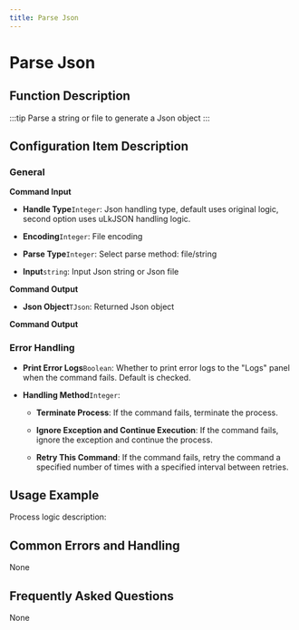 ```yaml
---
title: Parse Json
---
```


# Parse Json

## Function Description

:::tip 
Parse a string or file to generate a Json object
:::

## Configuration Item Description

### General

**Command Input**

- **Handle Type**`Integer`: Json handling type, default uses original logic, second option uses uLkJSON handling logic.

- **Encoding**`Integer`: File encoding

- **Parse Type**`Integer`: Select parse method: file/string

- **Input**`string`: Input Json string or Json file


**Command Output**

- **Json Object**`TJson`: Returned Json object


**Command Output**

### Error Handling

- **Print Error Logs**`Boolean`: Whether to print error logs to the "Logs" panel when the command fails. Default is checked. 

- **Handling Method**`Integer`:

    - **Terminate Process**: If the command fails, terminate the process.

    - **Ignore Exception and Continue Execution**: If the command fails, ignore the exception and continue the process.

    - **Retry This Command**: If the command fails, retry the command a specified number of times with a specified interval between retries.

## Usage Example

Process logic description:

## Common Errors and Handling

None

## Frequently Asked Questions

None

